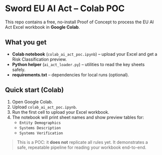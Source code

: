 # Sword EU AI Act – Colab POC

This repo contains a free, no-install Proof of Concept to process the EU AI Act Excel workbook in **Google Colab**.

## What you get
- **Colab notebook** (`colab_ai_act_poc.ipynb`) – upload your Excel and get a Risk Classification preview.
- **Python helper** (`ai_act_loader.py`) – utilities to read the key sheets safely.
- **requirements.txt** – dependencies for local runs (optional).

## Quick start (Colab)
1. Open Google Colab.
2. Upload `colab_ai_act_poc.ipynb`.
3. Run the first cell to upload your Excel workbook.
4. The notebook will print sheet names and show preview tables for:
   - `Entity Demographics`
   - `Systems Description`
   - `Systems Verification`

> This is a POC: it **does not** replicate all rules yet. It demonstrates a safe, repeatable pipeline for reading your workbook end-to-end.
